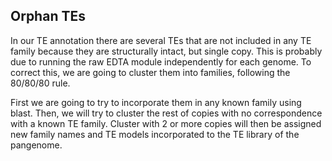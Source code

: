 ## Orphan TEs

In our TE annotation there are several TEs that are not included in any
TE family because they are structurally intact, but single copy. This is
probably due to running the raw EDTA module independently for each genome. To
correct this, we are going to cluster them into families, following the
80/80/80 rule.

First we are going to try to incorporate them in any known family using blast.
Then, we will try to cluster the rest of copies with no correspondence with a
known TE family. Cluster with 2 or more copies will then  be assigned new family
names and  TE models incorporated to the TE library of the pangenome. 
